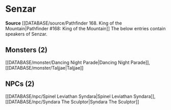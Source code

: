 ﻿---
id: '92'
name: Senzar
rarity: Rare
rus_type_level: null
source: '[[DATABASE/source/Pathfinder 168. King of the Mountain|Pathfinder #168: King
  of the Mountain]]'
trait:
- '[[DATABASE/trait/Rare|Rare]]'
type: Language

---
# Senzar

**Source** [[DATABASE/source/Pathfinder 168. King of the Mountain|Pathfinder #168: King of the Mountain]]
The below entries contain speakers of Senzar.

## Monsters (2)

[[DATABASE/monster/Dancing Night Parade|Dancing Night Parade]], [[DATABASE/monster/Taljjae|Taljjae]]

## NPCs (2)

[[DATABASE/npc/Spinel Leviathan Syndara|Spinel Leviathan Syndara]], [[DATABASE/npc/Syndara The Sculptor|Syndara The Sculptor]]